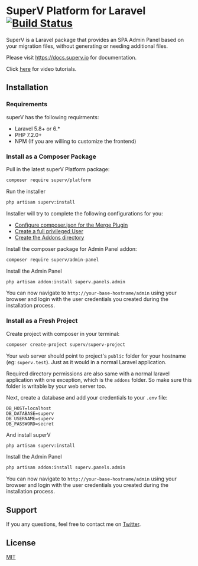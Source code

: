 
# SuperV Platform for Laravel [![Build Status](https://travis-ci.org/superv/platform.svg?branch=master)](https://travis-ci.org/superv/platform)

SuperV is a Laravel package that provides an SPA Admin Panel based on your migration files, without generating or needing additional files.

Please visit https://docs.superv.io for documentation.

Click [here](https://docs.superv.io/tutorials/videos.html) for video tutorials.

## Installation

### Requirements
superV has the following requirments:
 
- Laravel 5.8+ or 6.*
- PHP 7.2.0+
- NPM (If you are willing to customize the frontend)

  
### Install as a Composer Package

Pull in the latest superV Platform package:
```bash
composer require superv/platform
```

Run the installer
```bash
php artisan superv:install
```

Installer will try to complete the following configurations for you:
- [Configure composer.json for the Merge Plugin](./configuration.html#configure-composer-json-for-the-merge-plugin)
- [Create a full privileged User](./configuration.html#create-a-full-privileged-user)
- [Create the Addons directory](./configuration.html#create-the-addons-directory)


Install the composer package for Admin Panel addon:
```bash
composer require superv/admin-panel
```

Install the Admin Panel
```bash
php artisan addon:install superv.panels.admin
```


You can now navigate to `http://your-base-hostname/admin` using your browser and login with the user credentials you created during the installation process.


### Install as a Fresh Project

Create project with composer in your terminal:
```bash
composer create-project superv/superv-project 
```

Your web server should point to project's `public` folder for your hostname (eg: `superv.test`). Just as it would in a normal Laravel application.

Required directory permissions are also same with a normal laravel application with one exception, which is the `addons` folder. So make sure this folder is writable by your web server too.

Next, create a database and add your credentials to your `.env` file:

```text
DB_HOST=localhost
DB_DATABASE=superv
DB_USERNAME=superv
DB_PASSWORD=secret
```

And install superV
```bash
php artisan superv:install
```

Install the Admin Panel
```bash
php artisan addon:install superv.panels.admin
```


You can now navigate to `http://your-base-hostname/admin` using your browser and login with the user credentials you created during the installation process.



## Support
If you any questions, feel free to contact me on [Twitter](https://twitter.com/daliselcuk).

## License
[MIT](https://github.com/superv/superv-platform/blob/master/LICENSE.md)
